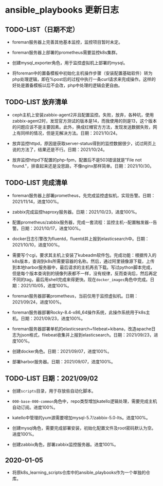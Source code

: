# ansible_playbooks 更新日志


## TODO-LIST（日期不定）

- foreman服务器上完善其他基本监控，监控项目暂时未定。

- foreman服务器上部署的prometheus需要监控k8s集群。

- 创建mysql_exporter角色，用于监控虚拟机上部署的mysql。

- 将foreman中的置备模板中初始化主机操作步骤（安装配置基础软件）转为php处理逻辑，即在%post后的过程中执行一条curl请求来完成操作。这样的好处是置备模板以后不会改，php中处理的逻辑会更自由。


## TODO-LIST 放弃清单
- ceph主机上安装zabbix-agent2并且配置监控。失败，放弃，各种坑，使用zabbix-agent2时，发现官方测试的版本是14，而我使用的则是13，这个版本的问题应该不是主要因素。此外，换成红帽官方方法，发现发送数据失败，网上有同样的情况，但是无解决方法。日期：2021/10/24。

- 放弃监控httpd，原因是获取server-status得到的监控数据很少，试过网页上说的方法了，结果还是不行。日期：2021/10/24。

- 放弃监控httpd下配置的php-fpm，配置后不是503错误就是"File not found."，排查起来还是没思路，不像nginx那样简单。日期：2021/10/30。


## TODO-LIST 完成清单
- foreman服务器上部署prometheus，先完成监控虚拟机，实现告警。日期：2021/11/14，进度100%。

- zabbix完成监控haproxy服务器。日期：2021/10/23，进度100%。

- 配置prometheus/zabbix服务器，完成一套流程：监控主机--配置触发器--告警。日期：2021/10/17，进度100%。

- docker日志引擎改为fluentd，fluentd并上报到elasticsearch中。日期：2021/10/10，进度100%。

- 需要写个cgi，要求其主机上安装了kubeadm软件包。完成功能：根据传入的k8s版本，查询到k8s所需要容器的名称。然后，通过阿里镜像源下载，上传到本地harbor服务器中，最后请求的主机再去下载。写过python脚本完成，但是每个版本查询到的镜像列表都不一样，没有规律，反而查询后，然后再定不同的tag，最后用shell完成来得更快。现在`docker_images`角色中完成。日期：2021/10/05，进度100%。

- foreman服务器部署prometheus，当前仅用于监控虚拟机。日期：2021/09/24，进度100%。

- foreman服务器部署Rocky-8.4-x86_64操作系统，此操作系统用于k8s主机。日期：2021/09/23，进度100%。

- foreman服务器部署单机的elasticsearch+filebeat+kibana，改造apache日志为json格式，filebeat收集并上报到elasticsearch。日期：2021/09/23，进度100%。

- 创建docker角色。日期：2021/09/07，进度100%。

- 部署harbor服务器。日期：2021/09/07，进度100%。


## TODO-LIST 日期：2021/09/02
- 创建`scripts`目录，用于存放些自动化脚本。

- `000-base-000-common`角色中，repo类型增加katello逻辑处理，需要完成主机自动订阅。进度100%。

- katello中管理的yum源需要增加mysql-5.7/zabbix-5.0-lts。进度100%。

- 创建mysql角色，需要完成部署安装，初始化配置文件及root密码默认为空。进度100%。

- 创建zabbix角色，部署zabbix监控服务器。进度100%。


## 2020-01-05
- 将原k8s_learning_scripts仓库中的ansible_playbooks作为一个单独的仓库。